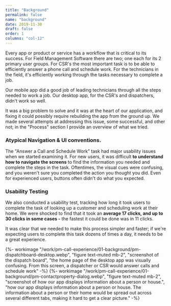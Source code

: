 ```yaml
---
title: "Background"
permalink: false
name: "background"
date: 2019-11-30
draft: false
order: 1
columns: "col-12"
---
```

<div class="container lg gap-1">
<div class="col col-12 col-12 md-8 xl-7 mb-2">

Every app or product or service has a workflow that is critical to its success. For Field Management Software there are two; one each for its 2 primary user groups.  For CSR's the most important task is to be able to efficiently answer a phone call and schedule work. For the technicians in the field, it's efficiently working through the tasks necessary to complete a job.

Our mobile app did a good job of leading technicians through all the steps needed to work a job. Our desktop app, for the CSR's and dispatchers, didn't work so well. 

It was a big problem to solve and it was at the heart of our application, and fixing it could possibly require rebuilding the app from the ground up. We made several attempts at addressing this issue, some successful, and other not; in the "Process" section I provide an overview of what we tried.

### Atypical Navigation & UI conventions.

The "Answer a Call and Schedule Work" task had major usability issues when we started examining it. For new users, it was difficult **to understand how to navigate the screens** to find the information you needed and complete the steps in the task. Oftentimes, the visual cues were confusing, and you weren't sure you completed the action you thought you did. Even for experienced users, buttons often didn't do what you expected.

### Usability Testing

We also conducted a usability test, tracking how long it took users to complete the task of looking up a customer and scheduling work at their home. We were shocked to find that it took an **average 17 clicks, and up to 30 clicks in some cases -** the fastest it could be done was in 11 clicks. 

It was clear that we needed to make this process simpler and faster; if we're expecting users to complete this task dozens of times a day, it needs to be a great experience.
</div>
<div class="col col-12 md-4 xl-5 mb-2">
    {%- workimage "/work/pm-call-experience/01-background/pm-dispatchboard-desktop.webp", "figure text-muted mb-2", "screenshot of the dispatch board", "the home page of the desktop app was visually confusing. From this screen, a dispatcher or CSR would answer calls and schedule work"  -%}
    {%- workimage "/work/pm-call-experience/01-background/pm-contactproperty-dialog.webp", "figure text-muted mb-2", "screenshot of how our app displays information about a person or house.", "how our app displays information about a person or house. The information about a person or their home would be spread out across several different tabs, making it hard to get a clear picture."  -%}
</div>
</div>
